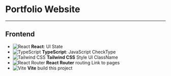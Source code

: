 # Portfolio Website
---
## **Frontend** 
- ![React](https://img.shields.io/badge/React-61DAFB?style=flat&logo=react&logoColor=black) **React**: UI State
- ![TypeScript](https://img.shields.io/badge/TypeScript-3178C6?style=flat&logo=typescript&logoColor=white) **TypeScript**:  JavaScript CheckType
- ![Tailwind CSS](https://img.shields.io/badge/Tailwind%20CSS-06B6D4?style=flat&logo=tailwind-css&logoColor=white) **Tailwind CSS** Style UI ClassName
- ![React Router](https://img.shields.io/badge/React%20Router-CA4245?style=flat&logo=react-router&logoColor=white) **React Router**  routing Link to pages
- ![Vite](https://img.shields.io/badge/Vite-646CFF?style=flat&logo=vite&logoColor=white) **Vite** build this project




